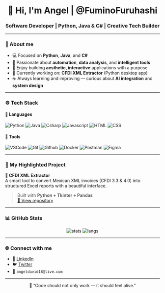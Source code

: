 <h1 align="center">👋 Hi, I'm Angel | @FuminoFuruhashi</h1>
<h3 align="center">Software Developer | Python, Java & C# | Creative Tech Builder</h3>

---

### 🧠 About me
- 💻 Focused on **Python**, **Java**, and **C#**
- 🧩 Passionate about **automation**, **data analysis**, and **intelligent tools**
- 🎨 Enjoy building **aesthetic, interactive** applications with a purpose
- 🔭 Currently working on: **CFDI XML Extractor** (Python desktop app)
- ☕ Always learning and improving — curious about **AI integration** and **system design**

---

### ⚙️ Tech Stack

#### 💬 Languages
![Python](https://skillicons.dev/icons?i=python)
![Java](https://skillicons.dev/icons?i=java)
![Csharp](https://skillicons.dev/icons?i=cs)
![Javascript](https://skillicons.dev/icons?i=javascript)
![HTML](https://skillicons.dev/icons?i=html)
![CSS](https://skillicons.dev/icons?i=css)

#### 🧰 Tools
![VSCode](https://skillicons.dev/icons?i=vscode)
![Git](https://skillicons.dev/icons?i=git)
![Github](https://skillicons.dev/icons?i=github)
![Docker](https://skillicons.dev/icons?i=docker)
![Postman](https://skillicons.dev/icons?i=postman)
![Figma](https://skillicons.dev/icons?i=figma)

---

### 🚀 My Highlighted Project
**🧾 CFDI XML Extractor**  
A smart tool to convert Mexican XML invoices (CFDI 3.3 & 4.0) into structured Excel reports with a beautiful interface.  
> Built with **Python + Tkinter + Pandas**  
[🔗 View repository](https://github.com/FuminoFuruhashi/Automatizacion_CFDI_Python)

---

### 📊 GitHub Stats

<p align="center">
  <img src="https://github-readme-stats.vercel.app/api?username=FuminoFuruhashi&show_icons=true&theme=tokyonight" alt="stats"/>
  <img src="https://github-readme-stats.vercel.app/api/top-langs/?username=FuminoFuruhashi&layout=compact&theme=tokyonight" alt="langs"/>
</p>

---

### 🌐 Connect with me
- 💼 [LinkedIn](https://www.linkedin.com/in/angels-alvarado/)
- 🐦 [Twitter](https://x.com/anubis985)
- 📧 `angeldavid18@live.com`

---

<p align="center">💬 “Code should not only work — it should feel alive.”</p>
